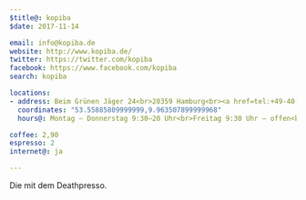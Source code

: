 ```yaml
---
$title@: kopiba
$date: 2017-11-14

email: info@kopiba.de
website: http://www.kopiba.de/
twitter: https://twitter.com/kopiba
facebook: https://www.facebook.com/kopiba
search: kopiba

locations:
- address: Beim Grünen Jäger 24<br>20359 Hamburg<br><a href=tel:+49-40-343824>040-343824</a>
  coordinates: "53.55885809999999,9.963507899999968"
  hours@: Montag – Donnerstag 9:30–20 Uhr<br>Freitag 9:30 Uhr – offen<br>Samstag 9 Uhr – offen<br>Sonntag 10–20 Uhr

coffee: 2,90
espresso: 2
internet@: ja

---
```

Die mit dem Deathpresso.
